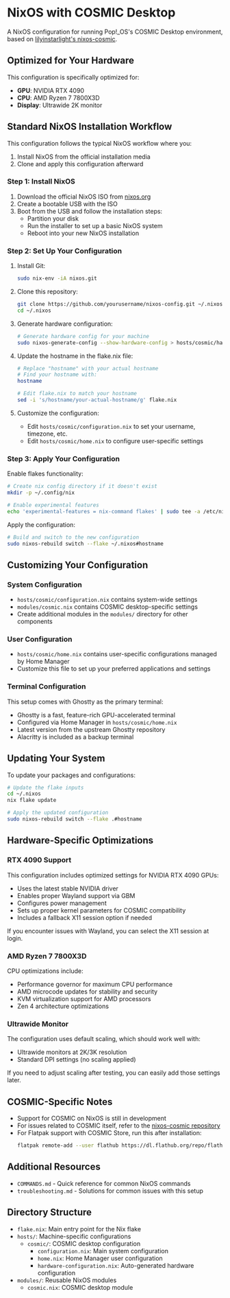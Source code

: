 # NixOS with COSMIC Desktop

A NixOS configuration for running Pop!_OS's COSMIC Desktop environment, based on [lilyinstarlight's nixos-cosmic](https://github.com/lilyinstarlight/nixos-cosmic).

## Optimized for Your Hardware

This configuration is specifically optimized for:

- **GPU**: NVIDIA RTX 4090
- **CPU**: AMD Ryzen 7 7800X3D
- **Display**: Ultrawide 2K monitor

## Standard NixOS Installation Workflow

This configuration follows the typical NixOS workflow where you:
1. Install NixOS from the official installation media
2. Clone and apply this configuration afterward

### Step 1: Install NixOS

1. Download the official NixOS ISO from [nixos.org](https://nixos.org/download.html)
2. Create a bootable USB with the ISO
3. Boot from the USB and follow the installation steps:
   - Partition your disk
   - Run the installer to set up a basic NixOS system
   - Reboot into your new NixOS installation

### Step 2: Set Up Your Configuration

1. Install Git:
   ```bash
   sudo nix-env -iA nixos.git
   ```

2. Clone this repository:
   ```bash
   git clone https://github.com/yourusername/nixos-config.git ~/.nixos
   cd ~/.nixos
   ```

3. Generate hardware configuration:
   ```bash
   # Generate hardware config for your machine
   sudo nixos-generate-config --show-hardware-config > hosts/cosmic/hardware-configuration.nix
   ```

4. Update the hostname in the flake.nix file:
   ```bash
   # Replace "hostname" with your actual hostname
   # Find your hostname with:
   hostname
   
   # Edit flake.nix to match your hostname
   sed -i 's/hostname/your-actual-hostname/g' flake.nix
   ```

5. Customize the configuration:
   - Edit `hosts/cosmic/configuration.nix` to set your username, timezone, etc.
   - Edit `hosts/cosmic/home.nix` to configure user-specific settings

### Step 3: Apply Your Configuration

Enable flakes functionality:
```bash
# Create nix config directory if it doesn't exist
mkdir -p ~/.config/nix

# Enable experimental features
echo 'experimental-features = nix-command flakes' | sudo tee -a /etc/nix/nix.conf
```

Apply the configuration:
```bash
# Build and switch to the new configuration
sudo nixos-rebuild switch --flake ~/.nixos#hostname
```

## Customizing Your Configuration

### System Configuration

- `hosts/cosmic/configuration.nix` contains system-wide settings
- `modules/cosmic.nix` contains COSMIC desktop-specific settings
- Create additional modules in the `modules/` directory for other components

### User Configuration

- `hosts/cosmic/home.nix` contains user-specific configurations managed by Home Manager
- Customize this file to set up your preferred applications and settings

### Terminal Configuration

This setup comes with Ghostty as the primary terminal:

- Ghostty is a fast, feature-rich GPU-accelerated terminal
- Configured via Home Manager in `hosts/cosmic/home.nix`
- Latest version from the upstream Ghostty repository
- Alacritty is included as a backup terminal

## Updating Your System

To update your packages and configurations:

```bash
# Update the flake inputs
cd ~/.nixos
nix flake update

# Apply the updated configuration
sudo nixos-rebuild switch --flake .#hostname
```

## Hardware-Specific Optimizations

### RTX 4090 Support

This configuration includes optimized settings for NVIDIA RTX 4090 GPUs:

- Uses the latest stable NVIDIA driver
- Enables proper Wayland support via GBM
- Configures power management
- Sets up proper kernel parameters for COSMIC compatibility
- Includes a fallback X11 session option if needed

If you encounter issues with Wayland, you can select the X11 session at login.

### AMD Ryzen 7 7800X3D

CPU optimizations include:

- Performance governor for maximum CPU performance
- AMD microcode updates for stability and security
- KVM virtualization support for AMD processors
- Zen 4 architecture optimizations

### Ultrawide Monitor

The configuration uses default scaling, which should work well with:
- Ultrawide monitors at 2K/3K resolution
- Standard DPI settings (no scaling applied)

If you need to adjust scaling after testing, you can easily add those settings later.

## COSMIC-Specific Notes

- Support for COSMIC on NixOS is still in development
- For issues related to COSMIC itself, refer to the [nixos-cosmic repository](https://github.com/lilyinstarlight/nixos-cosmic)
- For Flatpak support with COSMIC Store, run this after installation:
  ```bash
  flatpak remote-add --user flathub https://dl.flathub.org/repo/flathub.flatpakrepo
  ```

## Additional Resources

- `COMMANDS.md` - Quick reference for common NixOS commands
- `troubleshooting.md` - Solutions for common issues with this setup

## Directory Structure

- `flake.nix`: Main entry point for the Nix flake
- `hosts/`: Machine-specific configurations
  - `cosmic/`: COSMIC desktop configuration
    - `configuration.nix`: Main system configuration
    - `home.nix`: Home Manager user configuration
    - `hardware-configuration.nix`: Auto-generated hardware configuration
- `modules/`: Reusable NixOS modules
  - `cosmic.nix`: COSMIC desktop module